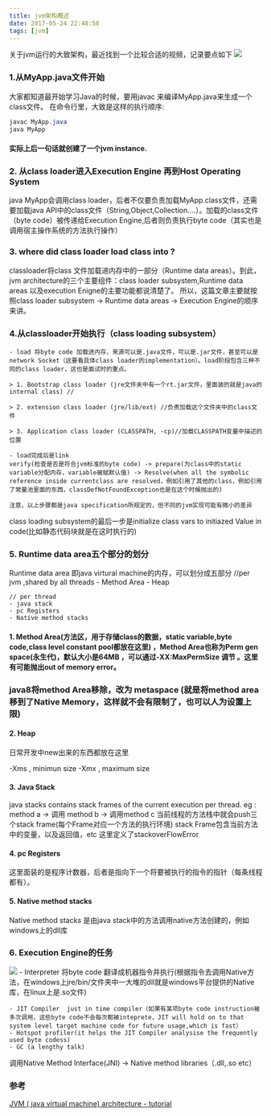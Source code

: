 ```yaml
---
title: jvm架构概述
date: 2017-05-24 22:48:58
tags: [jvm]
---
```


关于jvm运行的大致架构，最近找到一个比较合适的视频，记录要点如下
![](http://odzl05jxx.bkt.clouddn.com/high_way_scene.jpg?imageView2/2/w/500)
<!--more-->

### 1.从MyApp.java文件开始
大家都知道最开始学习Java的时候，要用javac 来编译MyApp.java来生成一个class文件。
在命令行里，大致是这样的执行顺序:
```java
javac MyApp.java
java MyApp
```
#### 实际上后一句话就创建了一个jvm instance.

### 2. 从class loader进入Execution Engine 再到Host Operating System
java MyApp会调用class loader，后者不仅要负责加载MyApp.class文件，还需要加载java API中的class文件（String,Object,Collection....）。加载的class文件（byte code）被传递给Execution Engine,后者则负责执行byte code（其实也是调用宿主操作系统的方法执行操作）

### 3. where did class loader load class into ?
classloader将class 文件加载进内存中的一部分（Runtime data areas）。到此，jvm architecture的三个主要组件：class loader subsystem,Runtime data areas 以及execution Enigne的主要功能都说清楚了。
所以，这篇文章主要就按照class loader subsystem -> Runtime data areas -> Execution Engine的顺序来讲。


### 4.从classloader开始执行（class loading subsystem）
	- load 将byte code 加载进内存，来源可以是.java文件，可以是.jar文件，甚至可以是network Socket（这要看具体class loader的implementation）。load阶段包含三种不同的class loader，这也是面试时的重点。

	> 1. Bootstrap class loader (jre文件夹中有一个rt.jar文件，里面装的就是java的internal class) // 

	> 2. extension class loader (jre/lib/ext) //负责加载这个文件夹中的class文件

	> 3. Application class loader (CLASSPATH, -cp)//加载CLASSPATH变量中描述的位置

	- load完成后是link
	verify(检查是否是符合jvm标准的byte code) -> prepare(为class中的static variable分配内存，variable被赋默认值) -> Resolve(when all the symbolic reference inside currentclass are resolved，例如引用了其他的class，例如引用了常量池里面的东西，classDefNotFoundException也是在这个时候抛出的)

	注意，以上步骤都是java specification所规定的，但不同的jvm实现可能有微小的差异

class loading subsystem的最后一步是initialize 
class vars to initiazed Value in code(比如静态代码块就是在这时执行的)

### 5. Runtime data area五个部分的划分
Runtime data area 即java virtural machine的内存，可以划分成五部分
	//per jvm ,shared by all threads
	- Method Area
	- Heap

	// per thread 
	- java stack 
	- pc Registers
	- Native method stacks

#### 1. Method Area(方法区，用于存储class的数据，static variable,byte code,class level constant pool都放在这里)	，Method Area也称为Perm gen space(永生代)，默认大小是64MB ，可以通过-XX:MaxPermSize 调节 。这里有可能抛出out of memory error。

### java8将method Area移除，改为 metaspace (就是将method area移到了Native Memory，这样就不会有限制了，也可以人为设置上限)

#### 2. Heap
日常开发中new出来的东西都放在这里

-Xms , minimun size
-Xmx , maximum size

#### 3. Java Stack
java stacks contains stack frames of the current execution per thread. 
eg : method a -> 调用 method b -> 调用method c
当前线程的方法栈中就会push三个stack frame(每个Frame对应一个方法的执行环境)
stack Frame包含当前方法中的变量，以及返回值，etc
这里定义了stackoverFlowError



#### 4. pc Registers
这里面装的是程序计数器，后者是指向下一个将要被执行的指令的指针（每条线程都有）。

#### 5. Native method stacks
Native method stacks 是由java stack中的方法调用native方法创建的，例如windows上的dll库








### 6. Execution Engine的任务
![](http://odzl05jxx.bkt.clouddn.com/starry_sky.jpg?imageView2/2/w/500)
	- Interpreter 将byte code 翻译成机器指令并执行(根据指令去调用Native方法，在windows上jre/bin/文件夹中一大堆的dll就是windows平台提供的Native库，在linux上是.so文件)

	- JIT Compiler  just in time compiler（如果有某项byte code instruction被多次调用，这些byte code不会每次都被inteprete，JIT will hold on to that system level target machine code for future usage,which is fast）
	- Hotspot profiler(it helps the JIT Compiler analysise the frequently used byte codess)
	- GC (a lengthy talk)

调用Native Method Interface(JNI) -> Native method libraries（.dll,.so etc）








### 参考
[JVM ( java virtual machine) architecture - tutorial](https://www.youtube.com/watch?v=ZBJ0u9MaKtM)